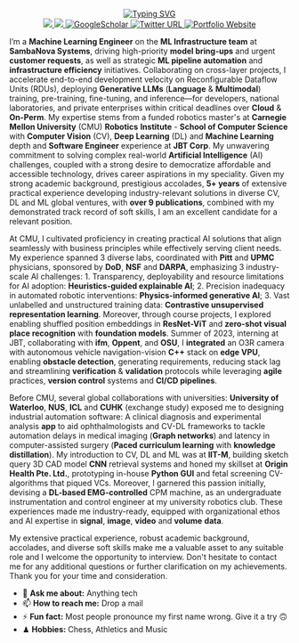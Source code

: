 <div align="center">
<p align="center">
<a href="https://github.com/VIEKASH2001">
    <img src="https://readme-typing-svg.demolab.com?font=Georgia&size=18&duration=2000&pause=500&multiline=true&width=500&height=80&lines=Viekash+Vinoth+Kumar;Language+and+Multimodal+Models+%7C+Machine Learning+Acceleration+and+Infrastructure" alt="Typing SVG" />
</a>
<br/>

<a href="https://www.linkedin.com/in/viekash-v-k/">
    <img src="https://img.shields.io/badge/-Linkedin-blue?style=flat&logo=linkedin">
</a>
<a href="mailto:vvinothk@andrew.cmu.edu">
    <img src="https://img.shields.io/badge/-Email-red?style=flat&logo=gmail&logoColor=white">
</a>
<a href='https://scholar.google.com/citations?user=P9ZYvMYAAAAJ&hl=en' target="_blank">
    <img alt='GoogleScholar' src='https://img.shields.io/badge/Scholar-100000?style=flat&logo=GoogleScholar&logoColor=white&&color=0181FF'>
</a>
    
<a href="https://twitter.com/ViekashK">
    <img alt="Twitter URL" src="https://img.shields.io/twitter/url?color=blue&label=Twitter&style=social&url=https%3A%2F%2Ftwitter.com%2FDhruvSrikanth">
</a>

<a href='https://sites.google.com/view/viekash' target="_blank">
    <img alt='Portfolio Website' src='https://img.shields.io/badge/Website-FF5722?style=flat&logoColor=white&&color=FFA500'>
</a>

<br/> 
</p>
</div>

I’m a **Machine Learning Engineer** on the **ML Infrastructure team** at **SambaNova Systems**, driving high-priority **model bring-ups** and urgent **customer requests**, as well as strategic **ML pipeline automation** and **infrastructure efficiency** initiatives. Collaborating on cross-layer projects, I accelerate end-to-end development velocity on Reconfigurable Dataflow Units (RDUs), deploying **Generative LLMs** (**Language** & **Multimodal**) training, pre-training, fine-tuning, and inference—for developers, national laboratories, and private enterprises within critical deadlines over **Cloud** & **On-Perm**. My expertise stems from a funded robotics master's at **Carnegie Mellon University** (CMU) **Robotics** **Institute** - **School of Computer Science** with **Computer Vision** (CV), **Deep Learning** (DL) and **Machine Learning** depth and **Software Engineer** experience at **JBT Corp**. My unwavering commitment to solving complex real-world **Artificial Intelligence** (AI) challenges, coupled with a strong desire to democratize affordable and accessible technology, drives career aspirations in my speciality. Given my strong academic background, prestigious accolades, **5+ years** of extensive practical experience developing industry-relevant solutions in diverse CV, DL and ML global ventures, with **over 9 publications**, combined with my demonstrated track record of soft skills, I am an excellent candidate for a relevant position.

At CMU, I cultivated proficiency in creating practical AI solutions that align seamlessly with business principles while effectively serving client needs. My experience spanned 3 diverse labs, coordinated with **Pitt** and **UPMC** physicians, sponsored by **DoD**, **NSF** and **DARPA**, emphasizing 3 industry-scale AI challenges: 1. Transparency, deployability and resource limitations for AI adoption: **Heuristics-guided explainable AI**; 2. Precision inadequacy in automated robotic interventions: **Physics-informed generative AI**; 3. Vast unlabelled and unstructured training data: **Contrastive unsupervised representation learning**. Moreover, through course projects, I explored enabling shuffled position embeddings in **ResNet-ViT** and **zero-shot visual place recognition** with **foundation models**. Summer of 2023, interning at JBT, collaborating with **ifm**, **Oppent**, and **OSU**, I **integrated** an O3R camera with autonomous vehicle navigation-vision **C++** stack on **edge VPU**, enabling **obstacle detection**, generating requirements, reducing stack lag and streamlining **verification** & **validation** protocols while leveraging **agile** practices, **version control** systems and **CI/CD pipelines**.

Before CMU, several global collaborations with universities: **University of Waterloo**, **NUS**, **ICL** and **CUHK** (exchange study) exposed me to designing industrial automation software: A clinical diagnosis and experimental analysis **app** to aid ophthalmologists and CV-DL frameworks to tackle automation delays in medical imaging (**Graph networks**) and latency in computer-assisted surgery (**Paced curriculum learning** with **knowledge distillation**). My introduction to CV, DL and ML was at **IIT-M**, building sketch query 3D CAD model **CNN** retrieval systems and honed my skillset at **Origin Health Pte. Ltd.**, prototyping in-house **Python GUI** and fetal screening CV-algorithms that piqued VCs. Moreover, I garnered this passion initially, devising a **DL-based EMG-controlled** CPM machine, as an undergraduate instrumentation and control engineer at my university robotics club. These experiences made me industry-ready, equipped with organizational ethos and AI expertise in **signal**, **image**, **video** and **volume** **data**.

My extensive practical experience, robust academic background, accolades, and diverse soft skills make me a valuable asset to any suitable role and I welcome the opportunity to interview. Don't hesitate to contact me for any additional questions or further clarification on my achievements. Thank you for your time and consideration.



- 💬 **Ask me about:** Anything tech
- 📫 **How to reach me:** Drop a mail
- ⚡ **Fun fact:** Most people pronounce my first name wrong. Give it a try 🙃
- ♟ **Hobbies:** Chess, Athletics and Music

</div>
